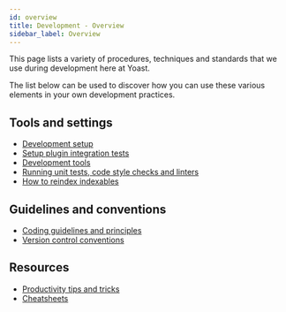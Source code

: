 ```yaml
---
id: overview
title: Development - Overview
sidebar_label: Overview
---
```

This page lists a variety of procedures, techniques and standards that we use during development here at Yoast.

The list below can be used to discover how you can use these various elements in your own development practices.

## Tools and settings
* [Development setup](environment/setup.md)
* [Setup plugin integration tests](environment/setup-plugin-integration-tests.md)
* [Development tools](environment/tools.md)
* [Running unit tests, code style checks and linters](environment/running-unit-tests-code-style-checks-and-linters.md)
* [How to reindex indexables](/features/wp-cli/reindex-indexables.md)

## Guidelines and conventions
* [Coding guidelines and principles](standards/coding-guidelines-and-principles.md)
* [Version control conventions](standards/version-control-conventions.md)

## Resources
* [Productivity tips and tricks](productivity-tips-and-tricks.md)
* [Cheatsheets](cheatsheets.md)
